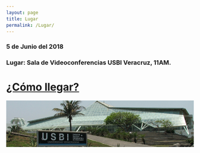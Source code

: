 ```yaml
---
layout: page
title: Lugar
permalink: /Lugar/
---
```


###  5 de Junio del 2018
### Lugar: Sala de Videoconferencias USBI Veracruz, 11AM.

# [¿Cómo llegar?](https://www.google.com/maps/place/USBI/@19.1602065,-96.1123139,16.94z/data=!4m5!3m4!1s0x85c340df87ed4427:0x4f26384602fac6a1!8m2!3d19.1601624!4d-96.1100929)

![alt text](/img/usbiver.png)

